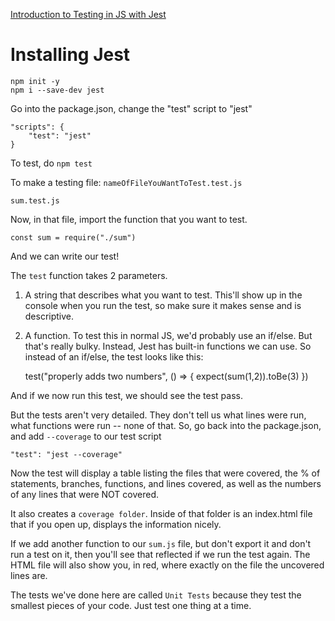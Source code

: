[Introduction to Testing in JS with Jest](https://www.youtube.com/watch?v=FgnxcUQ5vho)

# Installing Jest

    npm init -y
    npm i --save-dev jest

Go into the package.json, change the "test" script to "jest"

    "scripts": {
        "test": "jest"
    }

To test, do `npm test`

To make a testing file: `nameOfFileYouWantToTest.test.js`

    sum.test.js

Now, in that file, import the function that you want to test. 

    const sum = require("./sum")

And we can write our test!

The `test` function takes 2 parameters. 
1. A string that describes what you want to test. This'll show up in the console when you run the test, so make sure it makes sense and is descriptive.
2. A function. To test this in normal JS, we'd probably use an if/else. But that's really bulky. Instead, Jest has built-in functions we can use. So instead of an if/else, the test looks like this: 

    test("properly adds two numbers", () => {
        expect(sum(1,2)).toBe(3)
    })

And if we now run this test, we should see the test pass. 

But the tests aren't very detailed. They don't tell us what lines were run, what functions were run -- none of that. So, go back into the package.json, and add `--coverage` to our test script 

    "test": "jest --coverage"

Now the test will display a table listing the files that were covered, the % of statements, branches, functions, and lines covered, as well as the numbers of any lines that were NOT covered.

It also creates a `coverage folder`. Inside of that folder is an index.html file that if you open up, displays the information nicely.

If we add another function to our `sum.js` file, but don't export it and don't run a test on it, then you'll see that reflected if we run the test again. The HTML file will also show you, in red, where exactly on the file the uncovered lines are. 

The tests we've done here are called `Unit Tests` because they test the smallest pieces of your code. Just test one thing at a time. 
